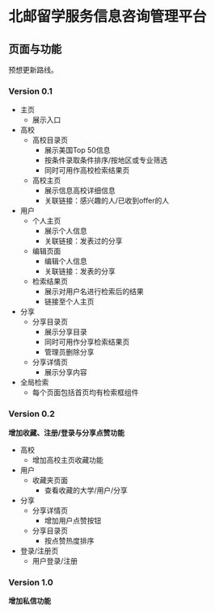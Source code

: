 # 北邮留学服务信息咨询管理平台  

## 页面与功能  
预想更新路线。  
### Version 0.1  
- 主页  
  - 展示入口  
- 高校  
  - 高校目录页  
    - 展示美国Top 50信息  
    - 按条件录取条件排序/按地区或专业筛选  
    - 同时可用作高校检索结果页  
  - 高校主页  
    - 展示信息高校详细信息  
    - 关联链接：感兴趣的人/已收到offer的人  
- 用户  
  - 个人主页  
    - 展示个人信息  
    - 关联链接：发表过的分享  
  - 编辑页面  
    - 编辑个人信息  
    - 关联链接：发表的分享  
  - 检索结果页  
    - 展示对用户名进行检索后的结果  
    - 链接至个人主页  
- 分享  
  - 分享目录页  
    - 展示分享目录  
    - 同时可用作分享检索结果页  
    - 管理员删除分享  
  - 分享详情页  
    - 展示分享内容  
- 全局检索  
  - 每个页面包括首页均有检索框组件  

### Version 0.2  
**增加收藏、注册/登录与分享点赞功能**  
- 高校  
  - 增加高校主页收藏功能  
- 用户  
  - 收藏夹页面  
    - 查看收藏的大学/用户/分享  
- 分享  
  - 分享详情页  
    - 增加用户点赞按钮  
  - 分享目录页  
    - 按点赞热度排序  
- 登录/注册页  
  - 用户登录/注册  

### Version 1.0  
**增加私信功能**  